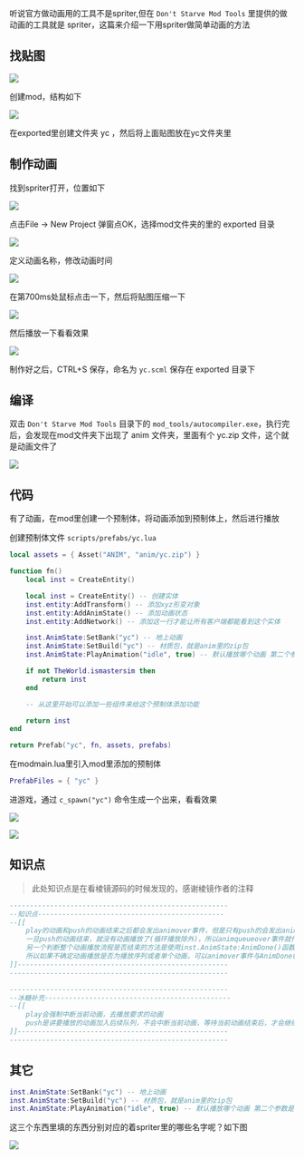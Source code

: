 听说官方做动画用的工具不是spriter,但在 `Don't Starve Mod Tools` 里提供的做动画的工具就是 spriter，这篇来介绍一下用spriter做简单动画的方法

## 找贴图

![](images/yc_0.png)

创建mod，结构如下

![](images/20210730100914.png)

在exported里创建文件夹 yc ，然后将上面贴图放在yc文件夹里

## 制作动画

找到spriter打开，位置如下

![](images/20210730094228.png)

点击File -> New Project 弹窗点OK，选择mod文件夹的里的 exported 目录

![](images/20210730095110.png)

定义动画名称，修改动画时间

![](images/20210730101325.png)

在第700ms处鼠标点击一下，然后将贴图压缩一下

![](images/20210730101742.png)

然后播放一下看看效果

![](images/20210730101743.gif)

制作好之后，CTRL+S 保存，命名为 `yc.scml` 保存在 exported 目录下

## 编译

双击 `Don't Starve Mod Tools` 目录下的 `mod_tools/autocompiler.exe`，执行完后，会发现在mod文件夹下出现了 anim 文件夹，里面有个 yc.zip 文件，这个就是动画文件了

![](images/20210730102140.png)

## 代码

有了动画，在mod里创建一个预制体，将动画添加到预制体上，然后进行播放

创建预制体文件 `scripts/prefabs/yc.lua`

```lua
local assets = { Asset("ANIM", "anim/yc.zip") }

function fn()
    local inst = CreateEntity()

    local inst = CreateEntity() -- 创建实体
    inst.entity:AddTransform() -- 添加xyz形变对象
    inst.entity:AddAnimState() -- 添加动画状态
    inst.entity:AddNetwork() -- 添加这一行才能让所有客户端都能看到这个实体

    inst.AnimState:SetBank("yc") -- 地上动画
    inst.AnimState:SetBuild("yc") -- 材质包，就是anim里的zip包
    inst.AnimState:PlayAnimation("idle", true) -- 默认播放哪个动画 第二个参数是true表示重复播放

    if not TheWorld.ismastersim then
        return inst
    end

    -- 从这里开始可以添加一些组件来给这个预制体添加功能

    return inst
end

return Prefab("yc", fn, assets, prefabs)
```

在modmain.lua里引入mod里添加的预制体

```lua
PrefabFiles = { "yc" }
```

进游戏，通过 `c_spawn("yc")` 命令生成一个出来，看看效果

![](images/20210730102531.png)

![](images/20210730101744.gif)

## 知识点

> 此处知识点是在看棱镜源码的时候发现的，感谢棱镜作者的注释

```lua
------------------------------------------------------
--知识点----------------------------------------------
--[[
    play的动画和push的动画结束之后都会发出animover事件，但是只有push的会发出animqueueover事件
    一旦push的动画结束，就没有动画播放了(循环播放除外)，所以animqueueover事件就代表了所有动画的播放结束
    另一个判断整个动画播放流程是否结束的方法是使用inst.AnimState:AnimDone()函数，和animqueueover事件相似
    所以如果不确定动画播放是否为播放序列或者单个动画，可以animover事件与AnimDone()函数一起使用来判断
]]----------------------------------------------------
------------------------------------------------------

------------------------------------------------------
--冰糖补充----------------------------------------------
--[[
    play会强制中断当前动画，去播放要求的动画
    push是讲要播放的动画加入后续队列，不会中断当前动画，等待当前动画结束后，才会继续队列
]]----------------------------------------------------
------------------------------------------------------
```

## 其它

```lua
inst.AnimState:SetBank("yc") -- 地上动画
inst.AnimState:SetBuild("yc") -- 材质包，就是anim里的zip包
inst.AnimState:PlayAnimation("idle", true) -- 默认播放哪个动画 第二个参数是true表示重复播放
```

这三个东西里填的东西分别对应的着spriter里的哪些名字呢？如下图

![](images/20210730113726.png)
